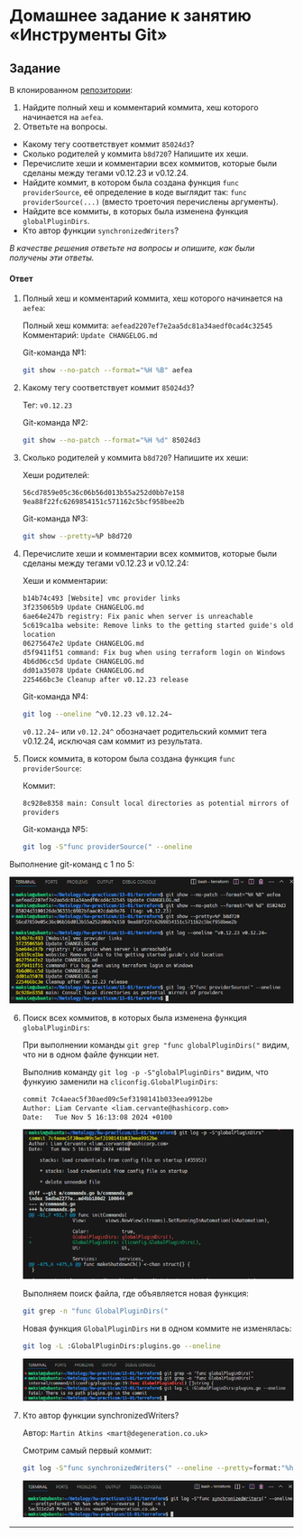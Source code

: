 # Домашнее задание к занятию «Инструменты Git»

## Задание

В клонированном [репозитории](https://github.com/hashicorp/terraform):

1. Найдите полный хеш и комментарий коммита, хеш которого начинается на `aefea`.
2. Ответьте на вопросы.

* Какому тегу соответствует коммит `85024d3`?
* Сколько родителей у коммита `b8d720`? Напишите их хеши.
* Перечислите хеши и комментарии всех коммитов, которые были сделаны между тегами  v0.12.23 и v0.12.24.
* Найдите коммит, в котором была создана функция `func providerSource`, её определение в коде выглядит так: `func providerSource(...)` (вместо троеточия перечислены аргументы).
* Найдите все коммиты, в которых была изменена функция `globalPluginDirs`.
* Кто автор функции `synchronizedWriters`? 

*В качестве решения ответьте на вопросы и опишите, как были получены эти ответы.*

#### Ответ

1. Полный хеш и комментарий коммита, хеш которого начинается на `aefea`:

    Полный хеш коммита: `aefead2207ef7e2aa5dc81a34aedf0cad4c32545`
    Комментарий: `Update CHANGELOG.md`

    Git-команда №1:
    ```bash
    git show --no-patch --format="%H %B" aefea
    ```

2. Какому тегу соответствует коммит `85024d3`?

    Тег: `v0.12.23`

    Git-команда №2:
    ```bash
    git show --no-patch --format="%H %d" 85024d3
    ```

3. Сколько родителей у коммита `b8d720`? Напишите их хеши:

    Хеши родителей:
    
    ```
    56cd7859e05c36c06b56d013b55a252d0bb7e158 9ea88f22fc6269854151c571162c5bcf958bee2b
    ```

    Git-команда №3:

    ```bash
    git show --pretty=%P b8d720
    ```

4. Перечислите хеши и комментарии всех коммитов, которые были сделаны между тегами  v0.12.23 и v0.12.24:

    Хеши и комментарии:
    ```
    b14b74c493 [Website] vmc provider links
    3f235065b9 Update CHANGELOG.md
    6ae64e247b registry: Fix panic when server is unreachable
    5c619ca1ba website: Remove links to the getting started guide's old location
    06275647e2 Update CHANGELOG.md
    d5f9411f51 command: Fix bug when using terraform login on Windows
    4b6d06cc5d Update CHANGELOG.md
    dd01a35078 Update CHANGELOG.md
    225466bc3e Cleanup after v0.12.23 release
    ```
    
    Git-команда №4:

    ```bash
    git log --oneline ^v0.12.23 v0.12.24~
    ```

    `v0.12.24~` или `v0.12.24^` обозначает родительский коммит тега v0.12.24, исключая сам коммит из результата.

5. Поиск коммита, в котором была создана функция `func providerSource`:

    Коммит:

    ```
    8c928e8358 main: Consult local directories as potential mirrors of providers
    ```

    Git-команда №5:

    ```bash
    git log -S"func providerSource(" --oneline
    ```

Выполнение git-команд с 1 по 5:

![](img/02-04-01-5-01.png)


6. Поиск всех коммитов, в которых была изменена функция `globalPluginDirs`:

    При выполнении команды `git grep "func globalPluginDirs("` видим, что ни в одном файле функции нет.

    Выполнив команду `git log -p -S"globalPluginDirs"` видим, что функуию заменили на `cliconfig.GlobalPluginDirs`:
    
    ```
    commit 7c4aeac5f30aed09c5ef3198141b033eea9912be
    Author: Liam Cervante <liam.cervante@hashicorp.com>
    Date:   Tue Nov 5 16:13:08 2024 +0100
    ```
    
    ![](img/02-04-06-01.png)

    Выполняем поиск файла, где объявляется новая функция:

    ```bash
    git grep -n "func GlobalPluginDirs("
    ```

    Новая функция `GlobalPluginDirs` ни в одном коммите не изменялась:

    ```bash
    git log -L :GlobalPluginDirs:plugins.go --oneline
    ```

    ![](img/02-04-06-02.png)

7. Кто автор функции synchronizedWriters?

    Автор: `Martin Atkins <mart@degeneration.co.uk>`
    
    Смотрим самый первый коммит:

    ```bash
    git log -S"func synchronizedWriters(" --oneline --pretty=format:"%h %an <%ce>" --reverse | head -n 1
    ```

    ![](img/02-04-07-01.png)

---

